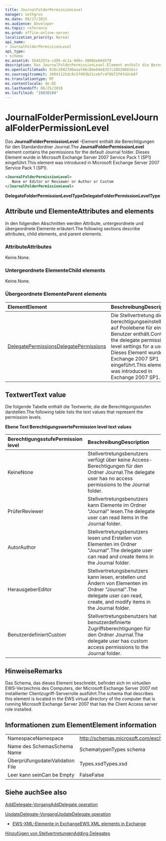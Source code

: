 ```yaml
---
title: JournalFolderPermissionLevel
manager: sethgros
ms.date: 09/17/2015
ms.audience: Developer
ms.topic: reference
ms.prod: office-online-server
localization_priority: Normal
api_name:
- JournalFolderPermissionLevel
api_type:
- schema
ms.assetid: 564525fa-cd95-4c1a-9d6c-3806be664579
description: Das JournalFolderPermissionLevel-Element enthält die Berechtigungen für den Standardordner Journal. Dieses Element wurde in Microsoft Exchange Server 2007 Service Pack 1 (SP1) eingeführt.
ms.openlocfilehash: 030c2682fd6eaaf46c8be04e8357c285296816cc
ms.sourcegitcommit: 34041125dc8c5f993b21cebfc4f8b72f0fd2cb6f
ms.translationtype: MT
ms.contentlocale: de-DE
ms.lasthandoff: 06/25/2018
ms.locfileid: "19830184"
---
```

# <a name="journalfolderpermissionlevel"></a><span data-ttu-id="2c739-104">JournalFolderPermissionLevel</span><span class="sxs-lookup"><span data-stu-id="2c739-104">JournalFolderPermissionLevel</span></span>

<span data-ttu-id="2c739-105">Das **JournalFolderPermissionLevel** -Element enthält die Berechtigungen für den Standardordner Journal.</span><span class="sxs-lookup"><span data-stu-id="2c739-105">The **JournalFolderPermissionLevel** element contains the permissions for the default Journal folder.</span></span> <span data-ttu-id="2c739-106">Dieses Element wurde in Microsoft Exchange Server 2007 Service Pack 1 (SP1) eingeführt.</span><span class="sxs-lookup"><span data-stu-id="2c739-106">This element was introduced in Microsoft Exchange Server 2007 Service Pack 1 (SP1).</span></span> 
  
```xml
<JournalFolderPermissionLevel>
   None or Editor or Reviewer or Author or Custom
</JournalFolderPermissionLevel>
```

 <span data-ttu-id="2c739-107">**DelegateFolderPermissionLevelType**</span><span class="sxs-lookup"><span data-stu-id="2c739-107">**DelegateFolderPermissionLevelType**</span></span>
## <a name="attributes-and-elements"></a><span data-ttu-id="2c739-108">Attribute und Elemente</span><span class="sxs-lookup"><span data-stu-id="2c739-108">Attributes and elements</span></span>

<span data-ttu-id="2c739-109">In den folgenden Abschnitten werden Attribute, untergeordnete und übergeordnete Elemente erläutert.</span><span class="sxs-lookup"><span data-stu-id="2c739-109">The following sections describe attributes, child elements, and parent elements.</span></span>
  
### <a name="attributes"></a><span data-ttu-id="2c739-110">Attribute</span><span class="sxs-lookup"><span data-stu-id="2c739-110">Attributes</span></span>

<span data-ttu-id="2c739-111">Keine.</span><span class="sxs-lookup"><span data-stu-id="2c739-111">None.</span></span>
  
### <a name="child-elements"></a><span data-ttu-id="2c739-112">Untergeordnete Elemente</span><span class="sxs-lookup"><span data-stu-id="2c739-112">Child elements</span></span>

<span data-ttu-id="2c739-113">Keine.</span><span class="sxs-lookup"><span data-stu-id="2c739-113">None.</span></span>
  
### <a name="parent-elements"></a><span data-ttu-id="2c739-114">Übergeordnete Elemente</span><span class="sxs-lookup"><span data-stu-id="2c739-114">Parent elements</span></span>

|<span data-ttu-id="2c739-115">**Element**</span><span class="sxs-lookup"><span data-stu-id="2c739-115">**Element**</span></span>|<span data-ttu-id="2c739-116">**Beschreibung**</span><span class="sxs-lookup"><span data-stu-id="2c739-116">**Description**</span></span>|
|:-----|:-----|
|[<span data-ttu-id="2c739-117">DelegatePermissions</span><span class="sxs-lookup"><span data-stu-id="2c739-117">DelegatePermissions</span></span>](delegatepermissions.md) <br/> |<span data-ttu-id="2c739-118">Die Stellvertretung die berechtigungseinstellungen auf Poolebene für einen Benutzer enthält.</span><span class="sxs-lookup"><span data-stu-id="2c739-118">Contains the delegate permission level settings for a user.</span></span> <span data-ttu-id="2c739-119">Dieses Element wurde in Exchange 2007 SP1 eingeführt.</span><span class="sxs-lookup"><span data-stu-id="2c739-119">This element was introduced in Exchange 2007 SP1.</span></span>  <br/> |
   
## <a name="text-value"></a><span data-ttu-id="2c739-120">Textwert</span><span class="sxs-lookup"><span data-stu-id="2c739-120">Text value</span></span>

<span data-ttu-id="2c739-121">Die folgende Tabelle enthält die Textwerte, die die Berechtigungsstufen darstellen.</span><span class="sxs-lookup"><span data-stu-id="2c739-121">The following table lists the text values that represent the permission levels.</span></span>
  
<span data-ttu-id="2c739-122">**Ebene Text Berechtigungswerte**</span><span class="sxs-lookup"><span data-stu-id="2c739-122">**Permission level text values**</span></span>

|<span data-ttu-id="2c739-123">**Berechtigungsstufe**</span><span class="sxs-lookup"><span data-stu-id="2c739-123">**Permission level**</span></span>|<span data-ttu-id="2c739-124">**Beschreibung**</span><span class="sxs-lookup"><span data-stu-id="2c739-124">**Description**</span></span>|
|:-----|:-----|
|<span data-ttu-id="2c739-125">Keine</span><span class="sxs-lookup"><span data-stu-id="2c739-125">None</span></span>  <br/> |<span data-ttu-id="2c739-126">Stellvertretungsbenutzers verfügt über keine Access-Berechtigungen für den Ordner Journal.</span><span class="sxs-lookup"><span data-stu-id="2c739-126">The delegate user has no access permissions to the Journal folder.</span></span>  <br/> |
|<span data-ttu-id="2c739-127">Prüfer</span><span class="sxs-lookup"><span data-stu-id="2c739-127">Reviewer</span></span>  <br/> |<span data-ttu-id="2c739-128">Stellvertretungsbenutzers kann Elemente im Ordner "Journal" lesen.</span><span class="sxs-lookup"><span data-stu-id="2c739-128">The delegate user can read items in the Journal folder.</span></span>  <br/> |
|<span data-ttu-id="2c739-129">Autor</span><span class="sxs-lookup"><span data-stu-id="2c739-129">Author</span></span>  <br/> |<span data-ttu-id="2c739-130">Stellvertretungsbenutzers lesen und Erstellen von Elementen im Ordner "Journal".</span><span class="sxs-lookup"><span data-stu-id="2c739-130">The delegate user can read and create items in the Journal folder.</span></span>  <br/> |
|<span data-ttu-id="2c739-131">Herausgeber</span><span class="sxs-lookup"><span data-stu-id="2c739-131">Editor</span></span>  <br/> |<span data-ttu-id="2c739-132">Stellvertretungsbenutzers kann lesen, erstellen und Ändern von Elementen im Ordner "Journal".</span><span class="sxs-lookup"><span data-stu-id="2c739-132">The delegate user can read, create, and modify items in the Journal folder.</span></span>  <br/> |
|<span data-ttu-id="2c739-133">Benutzerdefiniert</span><span class="sxs-lookup"><span data-stu-id="2c739-133">Custom</span></span>  <br/> |<span data-ttu-id="2c739-134">Stellvertretungsbenutzers hat benutzerdefinierte Zugriffsberechtigungen für den Ordner Journal.</span><span class="sxs-lookup"><span data-stu-id="2c739-134">The delegate user has custom access permissions to the Journal folder.</span></span>  <br/> |
   
## <a name="remarks"></a><span data-ttu-id="2c739-135">Hinweise</span><span class="sxs-lookup"><span data-stu-id="2c739-135">Remarks</span></span>

<span data-ttu-id="2c739-136">Das Schema, das dieses Element beschreibt, befindet sich im virtuellen EWS-Verzeichnis des Computers, der Microsoft Exchange Server 2007 mit installierter Clientzugriff-Serverrolle ausführt.</span><span class="sxs-lookup"><span data-stu-id="2c739-136">The schema that describes this element is located in the EWS virtual directory of the computer that is running Microsoft Exchange Server 2007 that has the Client Access server role installed.</span></span>
  
## <a name="element-information"></a><span data-ttu-id="2c739-137">Informationen zum Element</span><span class="sxs-lookup"><span data-stu-id="2c739-137">Element information</span></span>

|||
|:-----|:-----|
|<span data-ttu-id="2c739-138">Namespace</span><span class="sxs-lookup"><span data-stu-id="2c739-138">Namespace</span></span>  <br/> |http://schemas.microsoft.com/exchange/services/2006/types  <br/> |
|<span data-ttu-id="2c739-139">Name des Schemas</span><span class="sxs-lookup"><span data-stu-id="2c739-139">Schema Name</span></span>  <br/> |<span data-ttu-id="2c739-140">Schematypen</span><span class="sxs-lookup"><span data-stu-id="2c739-140">Types schema</span></span>  <br/> |
|<span data-ttu-id="2c739-141">Überprüfungsdatei</span><span class="sxs-lookup"><span data-stu-id="2c739-141">Validation File</span></span>  <br/> |<span data-ttu-id="2c739-142">Types.xsd</span><span class="sxs-lookup"><span data-stu-id="2c739-142">Types.xsd</span></span>  <br/> |
|<span data-ttu-id="2c739-143">Leer kann sein</span><span class="sxs-lookup"><span data-stu-id="2c739-143">Can be Empty</span></span>  <br/> |<span data-ttu-id="2c739-144">False</span><span class="sxs-lookup"><span data-stu-id="2c739-144">False</span></span>  <br/> |
   
## <a name="see-also"></a><span data-ttu-id="2c739-145">Siehe auch</span><span class="sxs-lookup"><span data-stu-id="2c739-145">See also</span></span>



[<span data-ttu-id="2c739-146">AddDelegate-Vorgang</span><span class="sxs-lookup"><span data-stu-id="2c739-146">AddDelegate operation</span></span>](adddelegate-operation.md)
  
[<span data-ttu-id="2c739-147">UpdateDelegate-Vorgang</span><span class="sxs-lookup"><span data-stu-id="2c739-147">UpdateDelegate operation</span></span>](updatedelegate-operation.md)


- [<span data-ttu-id="2c739-148">EWS-XML-Elemente in Exchange</span><span class="sxs-lookup"><span data-stu-id="2c739-148">EWS XML elements in Exchange</span></span>](ews-xml-elements-in-exchange.md)


[<span data-ttu-id="2c739-149">Hinzufügen von Stellvertretungen</span><span class="sxs-lookup"><span data-stu-id="2c739-149">Adding Delegates</span></span>](http://msdn.microsoft.com/library/3a744150-66a3-4a13-9433-793603ba5038%28Office.15%29.aspx)

